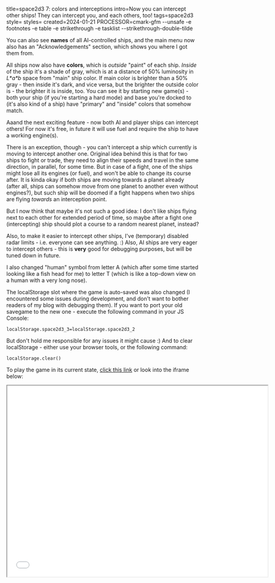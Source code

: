 title=space2d3 7: colors and interceptions
intro=Now you can intercept other ships! They can intercept you, and each others, too!
tags=space2d3
style=
styles=
created=2024-01-21
PROCESSOR=cmark-gfm --unsafe -e footnotes -e table -e strikethrough -e tasklist --strikethrough-double-tilde

You can also see **names** of all AI-controlled ships, and the main menu now also has an "Acknowledgements" section, which shows you where I got them from.

All ships now also have **colors**, which is _outside_ "paint" of each ship.
_Inside_ of the ship it's a shade of gray, which is at a distance of 50% luminosity in _L\*a\*b_ space from "main" ship color.
If main color is brighter than a 50% gray - then inside it's dark, and vice versa,
but the brighter the outside color is - the brighter it is inside, too.
You can see it by starting new game(s) -
both your ship (if you're starting a hard mode)
and base you're docked to (it's also kind of a ship)
have "primary" and "inside" colors that somehow match.

Aaand the next exciting feature - now both AI and player ships can intercept others!
For now it's free, in future it will use fuel and require the ship to have a working engine(s).

There is an exception, though - you can't intercept a ship which currently is moving to intercept another one.
Original idea behind this is that for two ships to fight or trade,
they need to align their speeds and travel in the same direction, in parallel, for some time.
But in case of a fight, one of the ships might lose all its engines (or fuel),
and won't be able to change its course after.
It is kinda okay if both ships are moving towards a planet already
(after all, ships can somehow move from one planet to another even without engines?),
but such ship will be doomed if a fight happens when two ships are flying
_towards_ an interception point.

But I now think that maybe it's not such a good idea:
I don't like ships flying next to each other for extended period of time,
so maybe after a fight one (intercepting) ship should plot a course to a random nearest planet, instead?

Also, to make it easier to intercept other ships,
I've (temporary) disabled radar limits -
i.e. everyone can see anything. :)
Also, AI ships are very eager to intercept others -
this is **very** good for debugging purposes,
but will be tuned down in future.

I also changed "human" symbol from letter A
(which after some time started looking like a fish head for me)
to letter T
(which is like a top-down view on a human with a very long nose).

The localStorage slot where the game is auto-saved was also changed
(I encountered some issues during development,
and don't want to bother readers of my blog with debugging them).
If you want to port your old savegame to the new one -
execute the following command in your JS Console:

	localStorage.space2d3_3=localStorage.space2d3_2

But don't hold me responsible for any issues it might cause :)
And to clear localStorage - either use your browser tools, or the following command:

	localStorage.clear()

To play the game in its current state, [click this link][g] or look into the iframe below:

[g]: space2d3-7-colors-and-interceptions/

<div>
<iframe src="space2d3-7-colors-and-interceptions/" width="682" height="500"></iframe>
</div>
